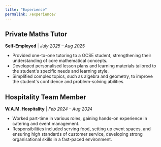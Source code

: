 ```yaml
---
title: "Experience"
permalink: /experience/
---
```


## Private Maths Tutor
**Self-Employed** | *July 2025 – Aug 2025*
- Provided one-to-one tutoring to a GCSE student, strengthening their understanding of core mathematical concepts.
- Developed personalised lesson plans and learning materials tailored to the student's specific needs and learning style.
- Simplified complex topics, such as algebra and geometry, to improve the student's confidence and problem-solving abilities.

## Hospitality Team Member
**W.A.M. Hospitality** | *Feb 2024 – Aug 2024*
- Worked part-time in various roles, gaining hands-on experience in catering and event management.
- Responsibilities included serving food, setting up event spaces, and ensuring high standards of customer service, developing strong organisational skills in a fast-paced environment.
